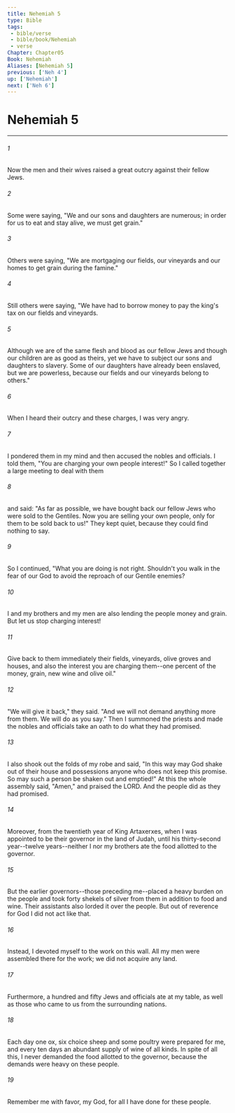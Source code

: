 ```yaml
---
title: Nehemiah 5
type: Bible
tags:
 - bible/verse
 - bible/book/Nehemiah
 - verse
Chapter: Chapter05
Book: Nehemiah
Aliases: [Nehemiah 5]
previous: ['Neh 4']
up: ['Nehemiah']
next: ['Neh 6']
---
```

# Nehemiah 5

***


###### 1 
Now the men and their wives raised a great outcry against their fellow Jews. 

###### 2 
Some were saying, "We and our sons and daughters are numerous; in order for us to eat and stay alive, we must get grain." 

###### 3 
Others were saying, "We are mortgaging our fields, our vineyards and our homes to get grain during the famine." 

###### 4 
Still others were saying, "We have had to borrow money to pay the king's tax on our fields and vineyards. 

###### 5 
Although we are of the same flesh and blood as our fellow Jews and though our children are as good as theirs, yet we have to subject our sons and daughters to slavery. Some of our daughters have already been enslaved, but we are powerless, because our fields and our vineyards belong to others." 

###### 6 
When I heard their outcry and these charges, I was very angry. 

###### 7 
I pondered them in my mind and then accused the nobles and officials. I told them, "You are charging your own people interest!" So I called together a large meeting to deal with them 

###### 8 
and said: "As far as possible, we have bought back our fellow Jews who were sold to the Gentiles. Now you are selling your own people, only for them to be sold back to us!" They kept quiet, because they could find nothing to say. 

###### 9 
So I continued, "What you are doing is not right. Shouldn't you walk in the fear of our God to avoid the reproach of our Gentile enemies? 

###### 10 
I and my brothers and my men are also lending the people money and grain. But let us stop charging interest! 

###### 11 
Give back to them immediately their fields, vineyards, olive groves and houses, and also the interest you are charging them--one percent of the money, grain, new wine and olive oil." 

###### 12 
"We will give it back," they said. "And we will not demand anything more from them. We will do as you say." Then I summoned the priests and made the nobles and officials take an oath to do what they had promised. 

###### 13 
I also shook out the folds of my robe and said, "In this way may God shake out of their house and possessions anyone who does not keep this promise. So may such a person be shaken out and emptied!" At this the whole assembly said, "Amen," and praised the LORD. And the people did as they had promised. 

###### 14 
Moreover, from the twentieth year of King Artaxerxes, when I was appointed to be their governor in the land of Judah, until his thirty-second year--twelve years--neither I nor my brothers ate the food allotted to the governor. 

###### 15 
But the earlier governors--those preceding me--placed a heavy burden on the people and took forty shekels of silver from them in addition to food and wine. Their assistants also lorded it over the people. But out of reverence for God I did not act like that. 

###### 16 
Instead, I devoted myself to the work on this wall. All my men were assembled there for the work; we did not acquire any land. 

###### 17 
Furthermore, a hundred and fifty Jews and officials ate at my table, as well as those who came to us from the surrounding nations. 

###### 18 
Each day one ox, six choice sheep and some poultry were prepared for me, and every ten days an abundant supply of wine of all kinds. In spite of all this, I never demanded the food allotted to the governor, because the demands were heavy on these people. 

###### 19 
Remember me with favor, my God, for all I have done for these people. 
